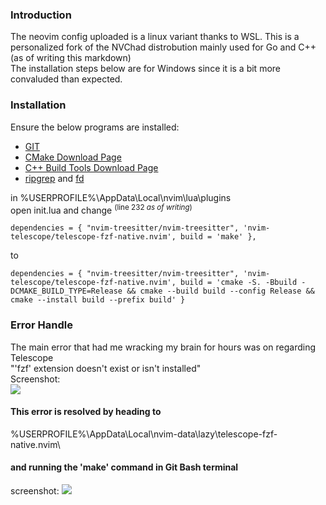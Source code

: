 ### Introduction
The neovim config uploaded is a linux variant thanks to WSL. This is a personalized fork of the NVChad distrobution mainly used for Go and C++ (as of writing this markdown)\
The installation steps below are for Windows since it is a bit more convaluded than expected.

### Installation 
Ensure the below programs are installed:
- [GIT](https://git-scm.com/download/win)
- [CMake Download Page](https://cmake.org/download/)
- [C++ Build Tools Download Page](https://visualstudio.microsoft.com/downloads/?q=build+tools#build-tools-for-visual-studio-2022)
- [ripgrep](https://github.com/BurntSushi/ripgrep#installation) and [fd](https://github.com/sharkdp/fd#on-windows)

in %USERPROFILE%\AppData\Local\nvim\lua\plugins\
open init.lua and change <sup>(line 232 *as of writing*)</sup>
 ```
 dependencies = { "nvim-treesitter/nvim-treesitter", 'nvim-telescope/telescope-fzf-native.nvim', build = 'make' },
 ```
to
 ```
 dependencies = { "nvim-treesitter/nvim-treesitter", 'nvim-telescope/telescope-fzf-native.nvim', build = 'cmake -S. -Bbuild -DCMAKE_BUILD_TYPE=Release && cmake --build build --config Release && cmake --install build --prefix build' }
```

### Error Handle

The main error that had me wracking my brain for hours was on regarding Telescope\
"'fzf' extension doesn't exist or isn't installed"\
Screenshot:\
![](https://i.imgur.com/0eqNFLS.png)
#### This error is resolved by heading to
%USERPROFILE%\AppData\Local\nvim-data\lazy\telescope-fzf-native.nvim\
#### and running the 'make' command in Git Bash terminal
screenshot:
![](https://i.imgur.com/4R2QVZG.png)
